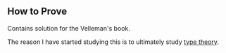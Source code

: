How to Prove
------------

Contains solution for the Velleman's book.

The reason I have started studying this is to ultimately study
[type theory](http://en.wikipedia.org/wiki/Type_theory).
